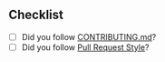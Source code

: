 <!--
Complete the following checklist and remove it from the description.
-->

## Checklist

- [ ] Did you follow [CONTRIBUTING.md](https://github.com/cabinpkg/cabin/blob/main/CONTRIBUTING.md)?
- [ ] Did you follow [Pull Request Style](https://github.com/cabinpkg/cabin/blob/main/CONTRIBUTING.md#pull-request-style)?
